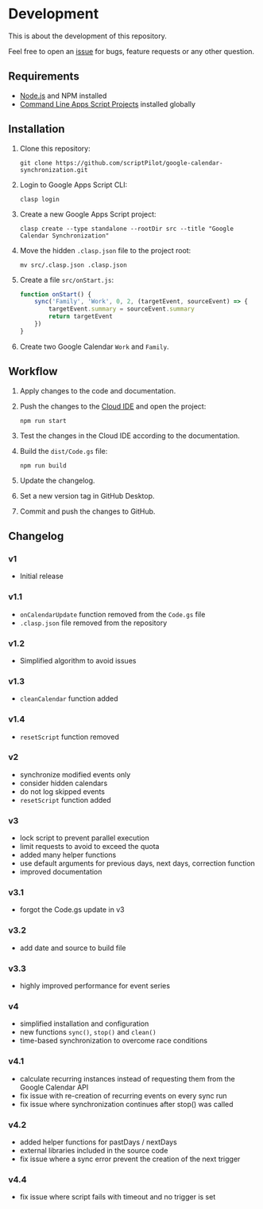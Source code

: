 # Development

This is about the development of this repository.

Feel free to open an [issue](https://github.com/scriptPilot/google-calendar-synchronization/issues) for bugs, feature requests or any other question.

## Requirements

* [Node.js](https://nodejs.org/) and NPM installed
* [Command Line Apps Script Projects](https://github.com/google/clasp) installed globally

## Installation

1. Clone this repository:

   ```
   git clone https://github.com/scriptPilot/google-calendar-synchronization.git
   ```

2. Login to Google Apps Script CLI:

    ```
    clasp login
    ```
3. Create a new Google Apps Script project:

    ```
    clasp create --type standalone --rootDir src --title "Google Calendar Synchronization"
    ```

4. Move the hidden `.clasp.json` file to the project root:

    ```
    mv src/.clasp.json .clasp.json
    ```

5. Create a file `src/onStart.js`:

    ```js
    function onStart() {
        sync('Family', 'Work', 0, 2, (targetEvent, sourceEvent) => {
            targetEvent.summary = sourceEvent.summary
            return targetEvent
        })
    }
    ```

6. Create two Google Calendar `Work` and `Family`.

## Workflow

1. Apply changes to the code and documentation.
2. Push the changes to the [Cloud IDE](https://script.google.com/) and open the project:

    ```
    npm run start
    ````
    
3. Test the changes in the Cloud IDE according to the documentation.
4. Build the `dist/Code.gs` file:

    ```
    npm run build
    ```

5. Update the changelog.
6. Set a new version tag in GitHub Desktop.
7. Commit and push the changes to GitHub.

## Changelog

### v1

- Initial release

### v1.1

- `onCalendarUpdate` function removed from the `Code.gs` file
- `.clasp.json` file removed from the repository

### v1.2

- Simplified algorithm to avoid issues

### v1.3

- `cleanCalendar` function added

### v1.4

- `resetScript` function removed

### v2

- synchronize modified events only
- consider hidden calendars
- do not log skipped events
- `resetScript` function added

### v3

- lock script to prevent parallel execution
- limit requests to avoid to exceed the quota
- added many helper functions
- use default arguments for previous days, next days, correction function
- improved documentation

### v3.1

- forgot the Code.gs update in v3

### v3.2

- add date and source to build file

### v3.3

- highly improved performance for event series

### v4

- simplified installation and configuration
- new functions `sync()`, `stop()` and `clean()`
- time-based synchronization to overcome race conditions

### v4.1

- calculate recurring instances instead of requesting them from the Google Calendar API
- fix issue with re-creation of recurring events on every sync run
- fix issue where synchronization continues after stop() was called

### v4.2

- added helper functions for pastDays / nextDays
- external libraries included in the source code
- fix issue where a sync error prevent the creation of the next trigger

### v4.4

- fix issue where script fails with timeout and no trigger is set